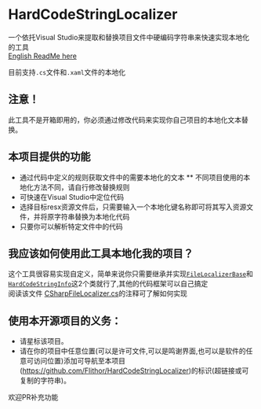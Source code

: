 # HardCodeStringLocalizer
一个依托Visual Studio来提取和替换项目文件中硬编码字符串来快速实现本地化的工具  
[English ReadMe here](https://github.com/Flithor/HardCodeStringLocalizer/blob/master/README_en.md) 

目前支持`.cs`文件和`.xaml`文件的本地化

## 注意！
此工具不是开箱即用的，你必须通过修改代码来实现你自己项目的本地化文本替换。

## 本项目提供的功能
* 通过代码中定义的规则获取文件中的需要本地化的文本
** 不同项目使用的本地化方法不同，请自行修改替换规则
* 可快速在Visual Studio中定位代码
* 选择目标resx资源文件后，只需要输入一个本地化键名称即可将其写入资源文件，并将原字符串替换为本地化代码
* 只要你可以解析特定文件中的代码

## 我应该如何使用此工具本地化我的项目？
这个工具很容易实现自定义，简单来说你只需要继承并实现[`FileLocalizerBase`](https://github.com/Flithor/HardCodeStringLocalizer/blob/master/HardCodeStringLocalizer/FileProcesser/FileLocalizerBase.cs)和[`HardCodeStringInfo`](https://github.com/Flithor/HardCodeStringLocalizer/blob/master/HardCodeStringLocalizer/FileProcesser/HardCodeStringInfo.cs)这2个类就行了,其他的代码框架可以自己搞定  
阅读该文件
[CSharpFileLocalizer.cs](https://github.com/Flithor/HardCodeStringLocalizer/blob/master/HardCodeStringLocalizer/FileProcesser/LocalizeProcessers/CSharpFileLocalizer.cs)的注释可了解如何实现

## 使用本开源项目的义务：
* 请星标该项目。
* 请在你的项目中任意位置(可以是许可文件,可以是鸣谢界面,也可以是软件的任意可访问位置)添加可导航至本项目(https://github.com/Flithor/HardCodeStringLocalizer)的标识(超链接或可复制的字符串)。

欢迎PR补充功能
